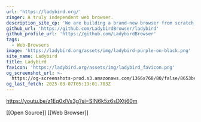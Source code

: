 ```yaml
---
url: 'https://ladybird.org/'
zinger: A truly independent web browser.
description_site_cp: 'We are building a brand-new browser from scratch, backed by a non-profit.'
github_url: 'https://github.com/LadybirdBrowser/ladybird'
github_profile_url: 'https://github.com/LadybirdBrowser'
tags:
  - Web-Browsers
image: 'https://ladybird.org/assets/img/ladybird-purple-on-black.png'
site_name: Ladybird
title: Ladybird
favicon: 'https://ladybird.org/assets/img/ladybird_favicon.png'
og_screenshot_url: >-
  https://og-screenshots-prod.s3.amazonaws.com/1366x768/80/false/8653be1cd285d2660652db0e8fc6986b4101f77f6a1efca1f16701e6d430e4ac.jpeg
og_last_fetch: 2025-03-07T05:19:01.783Z
---
```


https://youtu.be/z1Eq0xlVs3g?si=SIN6k5z6sDXtj60m

[[Open Source]] [[Web Browser]]
